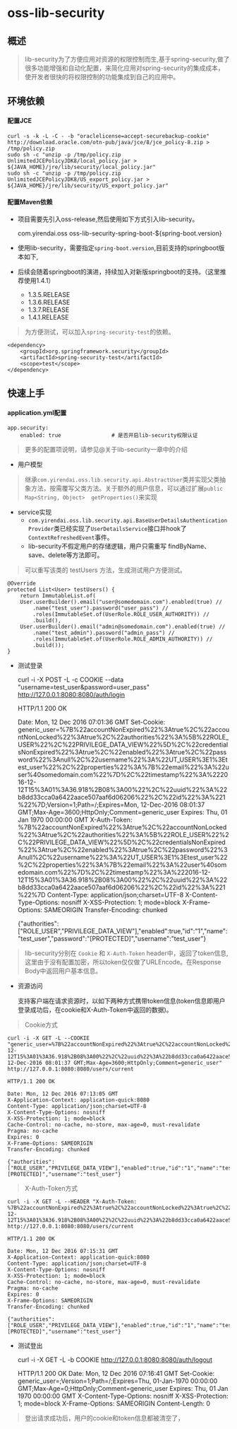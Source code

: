 # oss-lib-security

## 概述
> lib-security为了方便应用对资源的权限控制而生,基于spring-security,做了很多功能增强和自动化配置，来简化应用对spring-security的集成成本，使开发者很快的将权限控制的功能集成到自己的应用中。 

## 环境依赖

#### 配置JCE

    curl -s -k -L -C - -b "oraclelicense=accept-securebackup-cookie" http://download.oracle.com/otn-pub/java/jce/8/jce_policy-8.zip > /tmp/policy.zip
    sudo sh -c "unzip -p /tmp/policy.zip UnlimitedJCEPolicyJDK8/local_policy.jar > ${JAVA_HOME}/jre/lib/security/local_policy.jar"
    sudo sh -c "unzip -p /tmp/policy.zip UnlimitedJCEPolicyJDK8/US_export_policy.jar > ${JAVA_HOME}/jre/lib/security/US_export_policy.jar"

#### 配置Maven依赖
- 项目需要先引入oss-release,然后使用如下方式引入lib-security。

    <dependency>
        <groupId>com.yirendai.oss</groupId>
        <artifactId>oss-lib-security-spring-boot-${spring-boot.version}</artifactId>
    </dependency>

- 使用lib-security，需要指定`spring-boot.version`,目前支持的springboot版本如下,
- 后续会随着springboot的演进，持续加入对新版springboot的支持。（这里推荐使用1.4.1）
  
    + 1.3.5.RELEASE
    + 1.3.6.RELEASE
    + 1.3.7.RELEASE
    + 1.4.1.RELEASE
  
> 为方便测试，可以加入`spring-security-test`的依赖。

    <dependency>
        <groupId>org.springframework.security</groupId>
        <artifactId>spring-security-test</artifactId>
        <scope>test</scope>
    </dependency>

## 快速上手
#### application.yml配置

    app.security:
	    enabled: true                # 是否开启lib-security权限认证
	    
>  更多的配置项说明，请参见@关于lib-security一章中的介绍    

- 用户模型
> 继承`com.yirendai.oss.lib.security.api.AbstractUser`类并实现父类抽象方法，按需覆写父类方法。关于额外的用户信息，可以通过扩展`public Map<String, Object> 
getProperties()`来实现 
  
- service实现
    + `com.yirendai.oss.lib.security.api.BaseUserDetailsAuthenticationProvider`类已经实现了`UserDetailsService`接口并hook了`ContextRefreshedEvent`事件。
    + lib-security不假定用户的存储逻辑，用户只需重写 findByName、save、delete等方法即可。
	
> 可以重写该类的 testUsers 方法，生成测试用户方便测试。
	
    @Override
    protected List<User> testUsers() {
        return ImmutableList.of(
        User.userBuilder().email("user@somedomain.com").enabled(true) //
            .name("test_user").password("user_pass") //
            .roles(ImmutableSet.of(UserRole.ROLE_USER_AUTHORITY)) //
            .build(),
        User.userBuilder().email("admin@somedomain.com").enabled(true) //
            .name("test_admin").password("admin_pass") //
            .roles(ImmutableSet.of(UserRole.ROLE_ADMIN_AUTHORITY)) //
            .build());
    }
  
- 测试登录

    
    curl -i -X POST -L -c COOKIE --data "username=test_user&password=user_pass" http://127.0.0.1:8080:8080/auth/login
      
    HTTP/1.1 200 OK
      
    Date: Mon, 12 Dec 2016 07:01:36 GMT
    Set-Cookie: generic_user=%7B%22accountNonExpired%22%3Atrue%2C%22accountNonLocked%22%3Atrue%2C%22authorities%22%3A%5B%22ROLE_USER%22%2C%22PRIVILEGE_DATA_VIEW%22%5D%2C%22credentialsNonExpired%22%3Atrue%2C%22enabled%22%3Atrue%2C%22password%22%3Anull%2C%22username%22%3A%22UT_USER%3E1%3Etest_user%22%2C%22properties%22%3A%7B%22email%22%3A%22user%40somedomain.com%22%7D%2C%22timestamp%22%3A%222016-12-12T15%3A01%3A36.918%2B08%3A00%22%2C%22uuid%22%3A%22b8dd33cca0a6422aace507aaf6d06206%22%2C%22id%22%3A%221%22%7D;Version=1;Path=/;Expires=Mon, 12-Dec-2016 08:01:37 GMT;Max-Age=3600;HttpOnly;Comment=generic_user
    Expires: Thu, 01 Jan 1970 00:00:00 GMT
    X-Auth-Token: %7B%22accountNonExpired%22%3Atrue%2C%22accountNonLocked%22%3Atrue%2C%22authorities%22%3A%5B%22ROLE_USER%22%2C%22PRIVILEGE_DATA_VIEW%22%5D%2C%22credentialsNonExpired%22%3Atrue%2C%22enabled%22%3Atrue%2C%22password%22%3Anull%2C%22username%22%3A%22UT_USER%3E1%3Etest_user%22%2C%22properties%22%3A%7B%22email%22%3A%22user%40somedomain.com%22%7D%2C%22timestamp%22%3A%222016-12-12T15%3A01%3A36.918%2B08%3A00%22%2C%22uuid%22%3A%22b8dd33cca0a6422aace507aaf6d06206%22%2C%22id%22%3A%221%22%7D
    Content-Type: application/json;charset=UTF-8
    X-Content-Type-Options: nosniff
    X-XSS-Protection: 1; mode=block
    X-Frame-Options: SAMEORIGIN
    Transfer-Encoding: chunked
      
    {"authorities":["ROLE_USER","PRIVILEGE_DATA_VIEW"],"enabled":true,"id":"1","name":"test_user","password":"[PROTECTED]","username":"test_user"}
  
> lib-security分别在 `Cookie` 和 `X-Auth-Token` header中，返回了token信息,这里由于没有配置加密，所以token仅仅做了URLEncode。在Response 
	Body中返回用户基本信息。
  
- 资源访问
  
	支持客户端在请求资源时，以如下两种方式携带token信息(token信息即用户登录成功后，在cookie和X-Auth-Token中返回的数据)。  
> Cookie方式

    
	curl -i -X GET -L --COOKIE "generic_user=%7B%22accountNonExpired%22%3Atrue%2C%22accountNonLocked%22%3Atrue%2C%22authorities%22%3A%5B%22ROLE_USER%22%2C%22PRIVILEGE_DATA_VIEW%22%5D%2C%22credentialsNonExpired%22%3Atrue%2C%22enabled%22%3Atrue%2C%22password%22%3Anull%2C%22username%22%3A%22UT_USER%3E1%3Etest_user%22%2C%22properties%22%3A%7B%22email%22%3A%22user%40somedomain.com%22%7D%2C%22timestamp%22%3A%222016-12-12T15%3A01%3A36.918%2B08%3A00%22%2C%22uuid%22%3A%22b8dd33cca0a6422aace507aaf6d06206%22%2C%22id%22%3A%221%22%7D;Version=1;Path=/;Expires=Mon, 12-Dec-2016 08:01:37 GMT;Max-Age=3600;HttpOnly;Comment=generic_user" http://127.0.0.1:8080:8080/users/current
	  
	HTTP/1.1 200 OK
	  
    Date: Mon, 12 Dec 2016 07:13:05 GMT
    X-Application-Context: application-quick:8080
    Content-Type: application/json;charset=UTF-8
    X-Content-Type-Options: nosniff
    X-XSS-Protection: 1; mode=block
    Cache-Control: no-cache, no-store, max-age=0, must-revalidate
    Pragma: no-cache
    Expires: 0
    X-Frame-Options: SAMEORIGIN
    Transfer-Encoding: chunked
      
    {"authorities":["ROLE_USER","PRIVILEGE_DATA_VIEW"],"enabled":true,"id":"1","name":"test_user","password":"[PROTECTED]","username":"test_user"}

> X-Auth-Token方式

    
	curl -i -X GET -L --HEADER "X-Auth-Token: %7B%22accountNonExpired%22%3Atrue%2C%22accountNonLocked%22%3Atrue%2C%22authorities%22%3A%5B%22ROLE_USER%22%2C%22PRIVILEGE_DATA_VIEW%22%5D%2C%22credentialsNonExpired%22%3Atrue%2C%22enabled%22%3Atrue%2C%22password%22%3Anull%2C%22username%22%3A%22UT_USER%3E1%3Etest_user%22%2C%22properties%22%3A%7B%22email%22%3A%22user%40somedomain.com%22%7D%2C%22timestamp%22%3A%222016-12-12T15%3A01%3A36.918%2B08%3A00%22%2C%22uuid%22%3A%22b8dd33cca0a6422aace507aaf6d06206%22%2C%22id%22%3A%221%22%7D" http://127.0.0.1:8080:8080/users/current
      	
	HTTP/1.1 200 OK
	  
    Date: Mon, 12 Dec 2016 07:15:31 GMT
    X-Application-Context: application-quick:8080
    Content-Type: application/json;charset=UTF-8
    X-Content-Type-Options: nosniff
    X-XSS-Protection: 1; mode=block
    Cache-Control: no-cache, no-store, max-age=0, must-revalidate
    Pragma: no-cache
    Expires: 0
    X-Frame-Options: SAMEORIGIN
    Transfer-Encoding: chunked
      
    {"authorities":["ROLE_USER","PRIVILEGE_DATA_VIEW"],"enabled":true,"id":"1","name":"test_user","password":"[PROTECTED]","username":"test_user"}
  
- 测试登出

    
	curl -i -X GET -L -b COOKIE http://127.0.0.1:8080:8080/auth/logout
	
	HTTP/1.1 200 OK
    Date: Mon, 12 Dec 2016 07:16:41 GMT
    Set-Cookie: generic_user=;Version=1;Path=/;Expires=Thu, 01-Jan-1970 00:00:00 GMT;Max-Age=0;HttpOnly;Comment=generic_user
    Expires: Thu, 01 Jan 1970 00:00:00 GMT
    X-Content-Type-Options: nosniff
    X-XSS-Protection: 1; mode=block
    X-Frame-Options: SAMEORIGIN
    Content-Length: 0
> 登出请求成功后，用户的cookie和token信息都被清空了，

